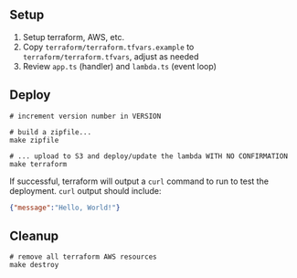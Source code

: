 

## Setup

1. Setup terraform, AWS, etc.
2. Copy `terraform/terraform.tfvars.example` to `terraform/terraform.tfvars`, adjust as needed
3. Review `app.ts` (handler) and `lambda.ts` (event loop)

## Deploy

```shell
# increment version number in VERSION

# build a zipfile...
make zipfile

# ... upload to S3 and deploy/update the lambda WITH NO CONFIRMATION
make terraform
```

If successful, terraform will output a `curl` command to run to test the deployment. `curl` output should include:

```json
{"message":"Hello, World!"}
```

## Cleanup

```shell
# remove all terraform AWS resources
make destroy
```